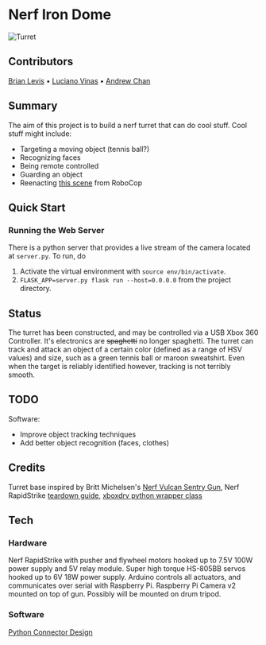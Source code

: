 # Nerf Iron Dome
![Turret](https://github.com/brianlevis/nerf-iron-dome/raw/master/turret.jpg)
## Contributors
[Brian Levis](https://github.com/brianlevis) • [Luciano Vinas](https://github.com/lucianovinas) • [Andrew Chan](https://github.com/theandrewchan)
## Summary
The aim of this project is to build a nerf turret that can do cool stuff. Cool stuff might include:
* Targeting a moving object (tennis ball?)
* Recognizing faces
* Being remote controlled
* Guarding an object
* Reenacting [this scene](https://www.youtube.com/watch?v=mrXfh4hENKs) from RoboCop

## Quick Start
### Running the Web Server
There is a python server that provides a live stream of the camera located at `server.py`. To run, do
1. Activate the virtual environment with `source env/bin/activate`.
2. `FLASK_APP=server.py flask run --host=0.0.0.0` from the project directory.

## Status
The turret has been constructed, and may be controlled via a USB Xbox 360 Controller. It's electronics are ~~spaghetti~~ no longer spaghetti.
The turret can track and attack an object of a certain color (defined as a range of HSV values) and size, such as a green tennis ball or maroon sweatshirt. Even when the target is reliably identified however, tracking is not terribly smooth.
## TODO
Software:
* Improve object tracking techniques
* Add better object recognition (faces, clothes)
## Credits
Turret base inspired by Britt Michelsen's [Nerf Vulcan Sentry Gun](http://www.instructables.com/id/Nerf-Vulcan-Sentry-Gun/), Nerf RapidStrike [teardown guide](http://torukmakto4.blogspot.com/2013/10/standard-rapidstrike-illustrated-guide.html),
[xboxdrv python wrapper class](https://github.com/FRC4564/Xbox)
## Tech
### Hardware
Nerf RapidStrike with pusher and flywheel motors hooked up to 7.5V 100W power supply and 5V relay module. Super high torque HS-805BB servos hooked up to 6V 18W power supply. Arduino controls all actuators, and communicates over serial with Raspberry Pi. Raspberry Pi Camera v2 mounted on top of gun. Possibly will be mounted on drum tripod.
### Software
[Python Connector Design](https://docs.google.com/document/d/1Gke5QFeYasZ8_wYOghZAU99f_aja3h15VcXeIRREn2o/pub)
